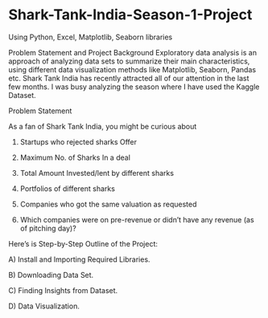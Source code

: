# Shark-Tank-India-Season-1-Project
Using Python, Excel, Matplotlib, Seaborn libraries

Problem Statement and Project Background
Exploratory data analysis is an approach of analyzing data sets to summarize their main characteristics, using different data visualization methods like Matplotlib, Seaborn, Pandas etc. Shark Tank India has recently attracted all of our attention in the last few months. I was busy analyzing the season where I have used the Kaggle Dataset.

Problem Statement

As a fan of Shark Tank India, you might be curious about

1. Startups who rejected sharks Offer

2. Maximum No. of Sharks In a deal

3. Total Amount Invested/lent by different sharks

4. Portfolios of different sharks

5. Companies who got the same valuation as requested

6. Which companies were on pre-revenue or didn’t have any revenue (as of pitching day)?

Here’s is Step-by-Step Outline of the Project:

A) Install and Importing Required Libraries.

B) Downloading Data Set.

C) Finding Insights from Dataset.

D) Data Visualization.
